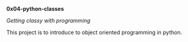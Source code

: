 **0x04-python-classes**

*Getting classy with programming*

This project is to introduce to object oriented programming in python.
